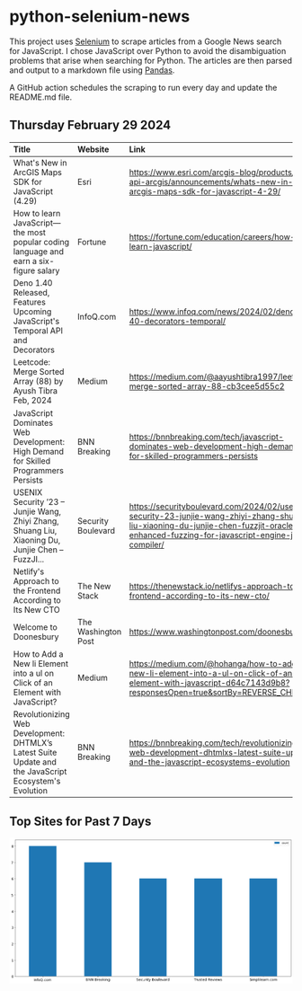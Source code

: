# python-selenium-news

This project uses [Selenium](https://www.seleniumhq.org/) to scrape articles from a Google News search for JavaScript.
I chose JavaScript over Python to avoid the disambiguation problems that arise when searching for Python.
The articles are then parsed and output to a markdown file using [Pandas](https://pandas.pydata.org/).

A GitHub action schedules the scraping to run every day and update the README.md file.

## Thursday February 29 2024


| Title                                                                                                  | Website             | Link                                                                                                                                                                                    |
|:-------------------------------------------------------------------------------------------------------|:--------------------|:----------------------------------------------------------------------------------------------------------------------------------------------------------------------------------------|
| What's New in ArcGIS Maps SDK for JavaScript (4.29)                                                    | Esri                | https://www.esri.com/arcgis-blog/products/js-api-arcgis/announcements/whats-new-in-arcgis-maps-sdk-for-javascript-4-29/                                                                 |
| How to learn JavaScript—the most popular coding language and earn a six-figure salary                  | Fortune             | https://fortune.com/education/careers/how-to-learn-javascript/                                                                                                                          |
| Deno 1.40 Released, Features Upcoming JavaScript's Temporal API and Decorators                         | InfoQ.com           | https://www.infoq.com/news/2024/02/deno-1-40-decorators-temporal/                                                                                                                       |
| Leetcode: Merge Sorted Array (88)  by Ayush Tibra  Feb, 2024                                           | Medium              | https://medium.com/@aayushtibra1997/leetcode-merge-sorted-array-88-cb3cee5d55c2                                                                                                         |
| JavaScript Dominates Web Development: High Demand for Skilled Programmers Persists                     | BNN Breaking        | https://bnnbreaking.com/tech/javascript-dominates-web-development-high-demand-for-skilled-programmers-persists                                                                          |
| USENIX Security ’23 – Junjie Wang, Zhiyi Zhang, Shuang Liu, Xiaoning Du, Junjie Chen – FuzzJI...       | Security Boulevard  | https://securityboulevard.com/2024/02/usenix-security-23-junjie-wang-zhiyi-zhang-shuang-liu-xiaoning-du-junjie-chen-fuzzjit-oracle-enhanced-fuzzing-for-javascript-engine-jit-compiler/ |
| Netlify's Approach to the Frontend According to Its New CTO                                            | The New Stack       | https://thenewstack.io/netlifys-approach-to-the-frontend-according-to-its-new-cto/                                                                                                      |
| Welcome to Doonesbury                                                                                  | The Washington Post | https://www.washingtonpost.com/doonesbury/                                                                                                                                              |
| How to Add a New li Element into a ul on Click of an Element with JavaScript?                          | Medium              | https://medium.com/@hohanga/how-to-add-a-new-li-element-into-a-ul-on-click-of-an-element-with-javascript-d64c7143d9b8?responsesOpen=true&sortBy=REVERSE_CHRON                           |
| Revolutionizing Web Development: DHTMLX’s Latest Suite Update and the JavaScript Ecosystem's Evolution | BNN Breaking        | https://bnnbreaking.com/tech/revolutionizing-web-development-dhtmlxs-latest-suite-update-and-the-javascript-ecosystems-evolution                                                        |
## Top Sites for Past 7 Days

![Graph of Top Sites](https://raw.githubusercontent.com/dan-mba/python-selenium-news/main/last-week.png)
